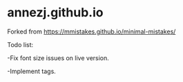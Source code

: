 # annezj.github.io
Forked from https://mmistakes.github.io/minimal-mistakes/

Todo list:

-Fix font size issues on live version.

-Implement tags.
